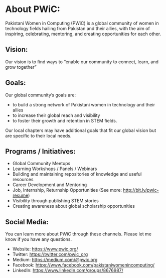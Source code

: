 # About PWiC:
Pakistani Women in Computing (PWiC) is a global community of women in technology fields hailing from Pakistan and their allies, with the aim of inspiring, celebrating, mentoring, and creating opportunities for each other.

## Vision: 
Our vision is to find ways to “enable our community to connect, learn, and grow together”

## Goals: 
Our global community’s goals are:
- to build a strong network of Pakistani women in technology and their allies
- to increase their global reach and visibility
- to foster their growth and retention in STEM fields. 

Our local chapters may have additional goals that fit our global vision but are specific to their local needs. 

## Programs / Initiatives: 
- Global Community Meetups
- Learning Workshops / Panels / Webinars
- Building and maintaining repositories of knowledge and useful resources
- Career Development and Mentoring 
- Job, Internship, Returnship Opportunities (See more: http://bit.ly/pwic-resume)
- Visibility through publishing STEM stories
- Creating awareness about global scholarship opportunities

## Social Media: 
You can learn more about PWiC through these channels. Please let me know if you have any questions. 

- Website: https://www.pwic.org/
- Twitter: https://twitter.com/pwic_org
- Medium: https://medium.com/@pwic.org
- Facebook: https://www.facebook.com/pakistaniwomenincomputing/
- LinkedIn: https://www.linkedin.com/groups/8676987/
